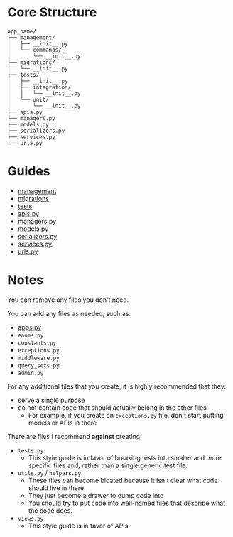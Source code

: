 # Core Structure

<!-- app_name
  management
    __init__.py
    commands
      __init__.py
  migrations
    __init__.py
  tests
    __init__.py
    integration
      __init__.py
    unit
      __init__.py
  apis.py
  managers.py
  models.py
  serializers.py
  services.py
  urls.py -->

<!-- generated with https://tree.nathanfriend.io/ -->
```
app_name/
├── management/
│   ├── __init__.py
│   └── commands/
│       └── __init__.py
├── migrations/
│   └── __init__.py
├── tests/
│   ├── __init__.py
│   ├── integration/
│   │   └── __init__.py
│   └── unit/
│       └── __init__.py
├── apis.py
├── managers.py
├── models.py
├── serializers.py
├── services.py
└── urls.py
```

# Guides
- [management](management.md)
- [migrations](migrations.md)
- [tests](tests.md)
- [apis.py](apis.md)
- [managers.py](managers.md)
- [models.py](models.md)
- [serializers.py](serializers.md)
- [services.py](services.md)
- [urls.py](urls.md)

# Notes

You can remove any files you don't need.

You can add any files as needed, such as:
- [apps.py](apps.md)
- `enums.py`
- `constants.py`
- `exceptions.py`
- `middleware.py`
- `query_sets.py`
- `admin.py`

For any additional files that you create, it is highly recommended that they:

- serve a single purpose
- do not contain code that should actually belong in the other files
  - For example, if you create an `exceptions.py` file, don't start putting models or APIs in there

There are files I recommend **against** creating:

- `tests.py`
  - This style guide is in favor of breaking tests into smaller and more specific files and, rather than a single generic test file.
- `utils.py` / `helpers.py`
  - These files can become bloated because it isn't clear what code should live in there
  - They just become a drawer to dump code into
  - You should try to put code into well-named files that describe what the code does.
- `views.py`
  - This style guide is in favor of APIs
